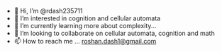 - 👋 Hi, I’m @rdash235711
- 👀 I’m interested in cognition and cellular automata 
- 🌱 I’m currently learning more about complexity...
- 💞️ I’m looking to collaborate on cellular automata, cognition and math
- 📫 How to reach me ... roshan.dash1@gmail.com

<!---
rdash235711/rdash235711 is a ✨ special ✨ repository because its `README.md` (this file) appears on your GitHub profile.
You can click the Preview link to take a look at your changes.
--->

